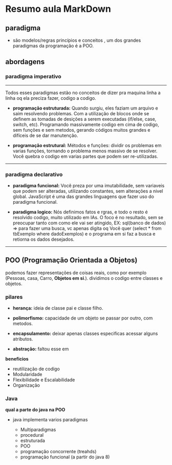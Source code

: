 # Resumo aula MarkDown

## paradigma

- são modelos/regras princípios e conceitos , um dos grandes paradigmas da programação é a POO.

## abordagens

### paradigma imperativo
---

Todos esses paradigmas estão no conceitos de dizer pra maquina linha a linha oq ela preciza fazer, codigo a codigo.

-    **programação estruturada:** Quando surgiu, eles faziam um arquivo e saim resolvendo problemas. Com a utilização de blocos onde se definem as tomadas de desições a serem executadas (if/else, case, switch, etc). 
Programando massivamente codigo em cima de codigo, sem funções e sem metodos, gerando códigos muitos grandes e difíceis de se dar manutenção.
    

-    **programação estrutural:** Métodos e funções: dividir os problemas em varias funções, tornando o problema menos massivo de se resolver. Você quebra o codigo em varias partes que podem ser re-utilizadas.

---

### paradigma declarativo

- **paradigma funcional:** Você preza por uma imutabilidade, sem variaveis que podem ser alteradas, utilizando constantes, sem alterações a nivel global. JavaScript é uma das grandes linguagens que fazer uso do paradigma funcional.

-  **paradigma logico:** Nós definimos fatos e rgras, e todo o resto é resolvido codigo, muito utilizado em IAs. O foco é no resultado, sem se preocupar tanto com como ele vai ser atingido, EX: sql(banco de dados) => para fazer uma busca, vc apenas digita oq Você quer (select * from tbExemplo where dadoExemplos) e o programa em si faz a busca e retiorna os dados desejados.

---

## POO (Programação Orientada a Objetos)

podemos fazer representações de coisas reais, como por exemplo (Pessoas, casa, Carro, **Objetos em si**.).
dividimos o codigo entre classes e objetos.

### pilares
- **herança:** ideia de classe pai e classe filho.

- **polimorfismo:** capacidade de um objeto se passar por outro, com metodos.

- **encapsulamento:** deixar apenas classes especificas acessar alguns atributos.

- **abstração:** faltou esse em


**beneficios**

- reutilização de codigo
- Modularidade
- Flexibilidade e Escalabilidade
- Organização

### Java

**qual a parte do java na POO**

- java implementa varios paradigmas
 
    - Multiparadigmas
    - procedural
    - estruturada
    - POO
    - programação concorrente (treahds)
    - programação funcional (a partir do java 8)
